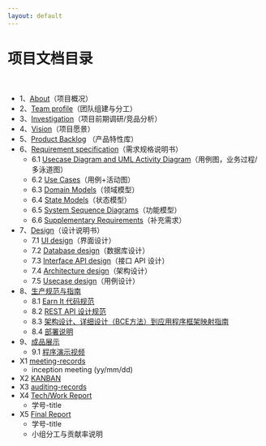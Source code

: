 ```yaml
---
layout: default
---
```


# 项目文档目录

&nbsp;&nbsp; 

* 1、[About](01-about/README.md)（项目概况）
* 2、[Team profile](02-team-profile/README.md)（团队组建与分工）
* 3、[Investigation](03-invest/README.md)（项目前期调研/竞品分析）
* 4、[Vision](04-vision/README.md)（项目愿景）
* 5、[Product Backlog](05-backlog/README.md) （产品特性库）
* 6、[Requirement specification](06-requirements/README.md)（需求规格说明书）
    - 6.1 [Usecase Diagram and UML Activity Diagram](06-requirements/06-01-uml/README.md)（用例图，业务过程/多泳道图）
    - 6.2 [Use Cases](06-requirements/06-02-usecase/README.md)（用例+活动图）
    - 6.3 [Domain Models](06-requirements/06-03-domain/README.md)（领域模型）
    - 6.4 [State Models](06-requirements/06-04-state/README.md)（状态模型）
    - 6.5 [System Sequence Diagrams](06-requirements/06-05-system/README.md)（功能模型）
    - 6.6 [Supplementary Requirements](06-requirements/06-06-supplementary/README.md)（补充需求）
* 7、[Design](07-designs/README.md)（设计说明书）
    - 7.1 [UI design](07-designs/07-01-ui/README.md)（界面设计）
    - 7.2 [Database design](07-designs/07-02-database/README.md)（数据库设计）
    - 7.3 [Interface API design](http://petstore.swagger.io/?url=https://raw.githubusercontent.com/swsad-team/Dashboard/gh-pages/07-designs/07-03-api/api.yaml)（接口 API 设计）
    - 7.4 [Architecture design](07-designs/07-04-architecture/README.md)（架构设计）
    - 7.5 [Usecase design](07-designs/07-05-usecase/README.md)（用例设计）
* 8、[生产规范与指南](08-standard/README.md)
    - 8.1 [Earn It 代码规范](08-standard/08-01-code/README.md)
    - 8.2 [REST API 设计规范](08-standard/08-02-restful/README.md)
    - 8.3 [架构设计、详细设计（BCE方法）到应用程序框架映射指南](08-standard/08-03-structure/README.md)
    - 8.4 [部署说明](08-standard/08-04-deployment/README.md)
* 9、[成品展示](09-display/README.md)
    - 9.1 [程序演示视频]()
* X1 [meeting-records](x1-meetings/README.md)
    - inception meeting (yy/mm/dd)
* X2 [KANBAN](X2-kanban/README.md)
* X3 [auditing-records](x3-auditing/README.md)
* X4 [Tech/Work Report](x4-techniques/README.md)
    - 学号-title
* X5 [Final Report](x5-summary/README.md)
    * 学号-title
    * 小组分工与贡献率说明
